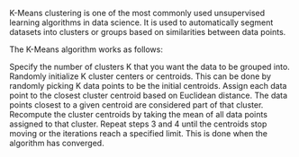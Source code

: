 K-Means clustering is one of the most commonly used unsupervised learning algorithms in data science. It is used to automatically segment datasets into clusters or groups based on similarities between data points.

The K-Means algorithm works as follows:

Specify the number of clusters K that you want the data to be grouped into.
Randomly initialize K cluster centers or centroids. This can be done by randomly picking K data points to be the initial centroids.
Assign each data point to the closest cluster centroid based on Euclidean distance. The data points closest to a given centroid are considered part of that cluster.
Recompute the cluster centroids by taking the mean of all data points assigned to that cluster.
Repeat steps 3 and 4 until the centroids stop moving or the iterations reach a specified limit. This is done when the algorithm has converged.
